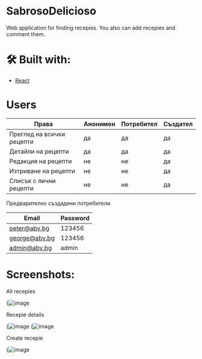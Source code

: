 # SabrosoDelicioso

Web application for finding recepies. You also can add recepies and comment them.

# 🛠 Built with:

- [React](https://react.dev/)

# Users
|        Права                   | Анонимен | Потребител | Създател |
|--------------------------------|----------|------------|----------|
| Преглед на всички рецепти      |    да    |    да      | да       |
| Детайли на рецепти             |    да    |    да      | да       |
| Редакция на рецепти            |    не    |    не      | да       |
| Изтриване на рецепти           |    не    |    не      | да       |
| Списък с лични рецепти         |    не    |    не      | да       |

Предварително създадени потребители

| Email                   | Password |
|-------------------------|----------|
| peter@abv.bg            | 123456   |
| george@abv.bg           | 123456   |
| admin@abv.bg            | admin    |

# Screenshots:

All recepies

(![image](https://github.com/Gerasim-Peshev/SabrosoDelicioso/assets/78636476/943a36c0-95fb-4ae9-8a5f-2d47b8842a41)

Recepie details

(![image](https://github.com/Gerasim-Peshev/SabrosoDelicioso/assets/78636476/33e740a9-9e84-441a-b464-de0acc10d91c)
(![image](https://github.com/Gerasim-Peshev/SabrosoDelicioso/assets/78636476/897f27b1-3a96-4854-a9f0-e604befb9499)

Create recepie

(![image](https://github.com/Gerasim-Peshev/SabrosoDelicioso/assets/78636476/b27d898d-3372-4495-bbfb-9051f19c6f53)
